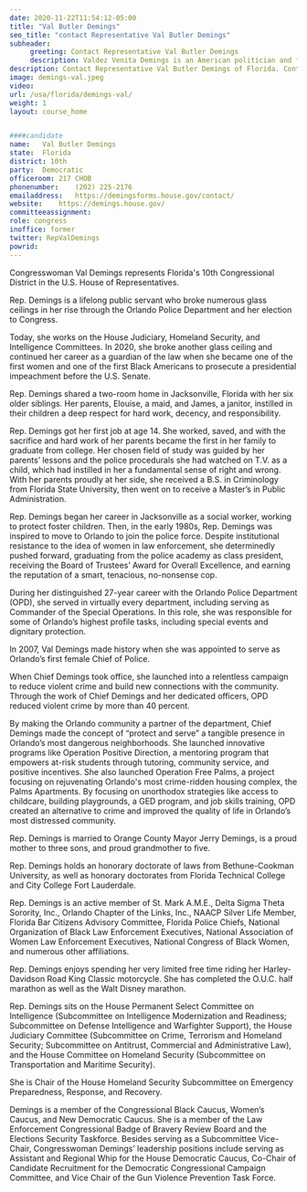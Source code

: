 ```yaml
---
date: 2020-11-22T11:54:12-05:00
title: "Val Butler Demings"
seo_title: "contact Representative Val Butler Demings"
subheader:
     greeting: Contact Representative Val Butler Demings 
     description: Valdez Venita Demings is an American politician and former police officer serving as the U.S. Representative for Florida's 10th congressional district since 2017. The district covers most of the western half of Orlando and includes much of the area around Orlando's resort parks.
description: Contact Representative Val Butler Demings of Florida. Contact information for Val Butler Demings includes email address, phone number, and mailing address.
image: demings-val.jpeg
video: 
url: /usa/florida/demings-val/
weight: 1
layout: course_home


####candidate
name:	Val Butler Demings
state:	Florida
district: 10th
party:	Democratic
officeroom:	217 CHOB
phonenumber:	(202) 225-2176
emailaddress:	https://demingsforms.house.gov/contact/
website:	https://demings.house.gov/
committeeassignment: 
role: congress
inoffice: former
twitter: RepValDemings
powrid: 
---
```


Congresswoman Val Demings represents Florida's 10th Congressional District in the U.S. House of Representatives.

Rep. Demings is a lifelong public servant who broke numerous glass ceilings in her rise through the Orlando Police Department and her election to Congress.

Today, she works on the House Judiciary, Homeland Security, and Intelligence Committees. In 2020, she broke another glass ceiling and continued her career as a guardian of the law when she became one of the first women and one of the first Black Americans to prosecute a presidential impeachment before the U.S. Senate.

Rep. Demings shared a two-room home in Jacksonville, Florida with her six older siblings. Her parents, Elouise, a maid, and James, a janitor, instilled in their children a deep respect for hard work, decency, and responsibility.

Rep. Demings got her first job at age 14. She worked, saved, and with the sacrifice and hard work of her parents became the first in her family to graduate from college. Her chosen field of study was guided by her parents’ lessons and the police procedurals she had watched on T.V. as a child, which had instilled in her a fundamental sense of right and wrong. With her parents proudly at her side, she received a B.S. in Criminology from Florida State University, then went on to receive a Master’s in Public Administration.

Rep. Demings began her career in Jacksonville as a social worker, working to protect foster children. Then, in the early 1980s, Rep. Demings was inspired to move to Orlando to join the police force. Despite institutional resistance to the idea of women in law enforcement, she determinedly pushed forward, graduating from the police academy as class president, receiving the Board of Trustees’ Award for Overall Excellence, and earning the reputation of a smart, tenacious, no-nonsense cop.

During her distinguished 27-year career with the Orlando Police Department (OPD), she served in virtually every department, including serving as Commander of the Special Operations. In this role, she was responsible for some of Orlando’s highest profile tasks, including special events and dignitary protection.



In 2007, Val Demings made history when she was appointed to serve as Orlando’s first female Chief of Police.

When Chief Demings took office, she launched into a relentless campaign to reduce violent crime and build new connections with the community. Through the work of Chief Demings and her dedicated officers, OPD reduced violent crime by more than 40 percent.

By making the Orlando community a partner of the department, Chief Demings made the concept of “protect and serve” a tangible presence in Orlando’s most dangerous neighborhoods. She launched innovative programs like Operation Positive Direction, a mentoring program that empowers at-risk students through tutoring, community service, and positive incentives. She also launched Operation Free Palms, a project focusing on rejuvenating Orlando's most crime-ridden housing complex, the Palms Apartments. By focusing on unorthodox strategies like access to childcare, building playgrounds, a GED program, and job skills training, OPD created an alternative to crime and improved the quality of life in Orlando’s most distressed community.

Rep. Demings is married to Orange County Mayor Jerry Demings, is a proud mother to three sons, and proud grandmother to five.

Rep. Demings holds an honorary doctorate of laws from Bethune-Cookman University, as well as honorary doctorates from Florida Technical College and City College Fort Lauderdale.

Rep. Demings is an active member of St. Mark A.M.E., Delta Sigma Theta Sorority, Inc., Orlando Chapter of the Links, Inc., NAACP Silver Life Member, Florida Bar Citizens Advisory Committee, Florida Police Chiefs, National Organization of Black Law Enforcement Executives, National Association of Women Law Enforcement Executives, National Congress of Black Women, and numerous other affiliations.

Rep. Demings enjoys spending her very limited free time riding her Harley-Davidson Road King Classic motorcycle. She has completed the O.U.C. half marathon as well as the Walt Disney marathon.

Rep. Demings sits on the House Permanent Select Committee on Intelligence (Subcommittee on Intelligence Modernization and Readiness; Subcommittee on Defense Intelligence and Warfighter Support), the House Judiciary Committee (Subcommittee on Crime, Terrorism and Homeland Security; Subcommittee on Antitrust, Commercial and Administrative Law), and the House Committee on Homeland Security (Subcommittee on Transportation and Maritime Security).

She is Chair of the House Homeland Security Subcommittee on Emergency Preparedness, Response, and Recovery.

Demings is a member of the Congressional Black Caucus, Women’s Caucus, and New Democratic Caucus. She is a member of the Law Enforcement Congressional Badge of Bravery Review Board and the Elections Security Taskforce. Besides serving as a Subcommittee Vice-Chair, Congresswoman Demings’ leadership positions include serving as Assistant and Regional Whip for the House Democratic Caucus, Co-Chair of Candidate Recruitment for the Democratic Congressional Campaign Committee, and Vice Chair of the Gun Violence Prevention Task Force.